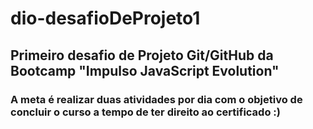 # dio-desafioDeProjeto1
## Primeiro desafio de Projeto Git/GitHub da Bootcamp "Impulso JavaScript Evolution"
### A meta é realizar duas atividades por dia com o objetivo de concluir o curso a tempo de ter direito ao certificado :)

